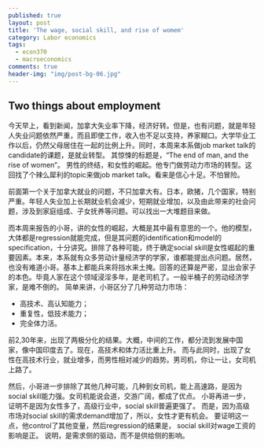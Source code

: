```yaml
---
published: true
layout: post
title: 'The wage, social skill, and rise of womem'
category: Labor economics
tags:
  - econ370
  - macroeconomics
comments: true
header-img: "img/post-bg-06.jpg"
---
```

## Two things about employment

今天早上，看到新闻，加拿大失业率下降，经济好转。但是，也有问题，就是年轻人失业问题依然严重，而且即使工作，收入也不足以支持，养家糊口。大学毕业工作以后，仍然父母居住在一起的比例上升。同时，本周来本系做job market talk的candidate的课题，是就业转型。 其惊悚的标题是，“The end of man, and the rise of women”。 男性的终结，和女性的崛起。他专门做劳动力市场的转型。这回找了个辣么犀利的topic来做job market talk。看来是信心十足。不怕冒险。

<!-- more -->
前面第一个关于加拿大就业的问题，不只加拿大有。日本，欧猪，几个国家，特别严重。年轻人失业加上长期就业机会减少，短期就业增加，以及由此带来的社会问题，涉及到家庭组成、子女抚养等问题。可以找出一大堆题目来做。

而本周来报告的小哥，讲的女性的崛起，大概是其中最有意思的一个。他的模型，大体都是regression就能完成，但是其问题的identification和model的specification，十分讲究。排除了各种可能，终于确定social skill是女性崛起的重要因素。本来，本系就有众多劳动计量经济学的学家，谁都能提出点问题。居然，也没有难道小哥。基本上都能兵来将挡水来土掩。回答的还算是严密，显出会家子的本色。毕竟人家在这个领域浸淫多年，是老司机了。一般半桶子的劳动经济学家，是难不倒的。
简单来讲，小哥区分了几种劳动力市场：
 - 高技术、高认知能力；
 - 重复性，低技术能力；
 - 完全体力活。
 
前2,30年来，出现了两极分化的结果。大概，中间的工作，都分流到发展中国家，像中国印度去了。现在，高技术和体力活比重上升。
而与此同时，出现了女性在高技术行业，就业增多，而男性相对减少的趋势。男司机，你让一让，女司机上路了。

然后，小哥进一步排除了其他几种可能，几种到女司机，能上高速路，是因为social skill能力强。女司机能说会道，交游广阔，都成了优点。
小哥再进一步，证明不是因为女性多了，高级行业中，social skill普遍更强了。
而是，因为高级市场对social skill的需求demand增加了，所以，女性才更有机会。
要证明这一点，他control了其他变量，然后regression的结果是， social skill对wage工资的影响是正。 说明，是需求侧的驱动，而不是供给侧的影响。

